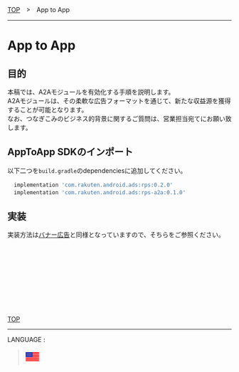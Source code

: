 [TOP](/README.md#top)　>　App to App

---

# App to App

## 目的

本稿では、A2Aモジュールを有効化する手順を説明します。<br>
A2Aモジュールは、その柔軟な広告フォーマットを通じて、新たな収益源を獲得することが可能となります。<br>
なお、つなぎこみのビジネス的背景に関するご質問は、営業担当宛てにお願い致します。

## AppToApp SDKのインポート

以下二つを`build.gradle`のdependenciesに追加してください。
```gradle
  implementation 'com.rakuten.android.ads:rps:0.2.0'
  implementation 'com.rakuten.android.ads:rps-a2a:0.1.0'
```

## 実装

実装方法は[バナー広告](../bannerads/README.md)と同様となっていますので、そちらをご参照ください。


<br><br><br><br><br>
---
[TOP](../#top)

---
LANGUAGE :
> [![en](/doc/lang/en.png)](/doc/a2a/README.md)
